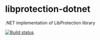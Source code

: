 # libprotection-dotnet
.NET implementation of LibProtection library

[![Build status](https://ci.appveyor.com/api/projects/status/dh5u0lsjv8brwof5?svg=true)](https://ci.appveyor.com/project/kochetkov/libprotection-dotnet)
